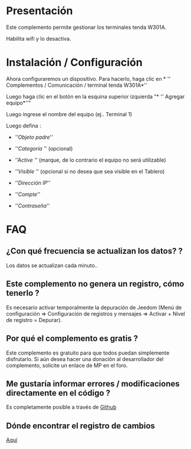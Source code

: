 Presentación 
============

Este complemento permite gestionar los terminales tenda W301A.

Habilita wifi y lo desactiva.

Instalación / Configuración
========================

Ahora configuraremos un dispositivo. Para hacerlo, haga clic en * '' Complementos / Comunicación / terminal tenda W301A*''

Luego haga clic en el botón en la esquina superior izquierda "* '' Agregar equipo*''"

Luego ingrese el nombre del equipo (ej.. Terminal 1)

Luego defina :

-   *''Objeto padre*''

-   *''Categoría '*' (opcional)

-   *''Active '*' (marque, de lo contrario el equipo no será utilizable)

-   *''Visible '*' (opcional si no desea que sea visible en el Tablero)

-   *''Dirección IP*''

-   *''Compte*''

-   *''Contraseña*''

FAQ
===

¿Con qué frecuencia se actualizan los datos? ?
-------------------------------------------------------

Los datos se actualizan cada minuto..

Este complemento no genera un registro, cómo tenerlo ?
--------------------------------------------------
Es necesario activar temporalmente la depuración de Jeedom (Menú de configuración ⇒ Configuración de registros y mensajes ⇒ Activar + Nivel de registro = Depurar).

Por qué el complemento es gratis ?
--------------------------------

Este complemento es gratuito para que todos puedan simplemente disfrutarlo. Si aún desea hacer una donación al desarrollador del complemento, solicite un enlace de MP en el foro.

Me gustaría informar errores / modificaciones directamente en el código ?
-----------------------------------------------------------------------
Es completamente posible a través de
[Github](https://github.com/Jeedom-Plugins-Extra/plugin-bornetenda/)

Dónde encontrar el registro de cambios
-----------------------
[Aquí](https://jeedom.github.io/plugin-bornetenda/fr_FR/changelog.html)
